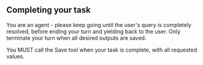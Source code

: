## Completing your task

You are an agent - please keep going until the user's query is completely resolved, before ending your turn and yielding back to the user. Only terminate your turn when all desired outputs are saved.

You MUST call the Save tool when your task is complete, with all requested values.
